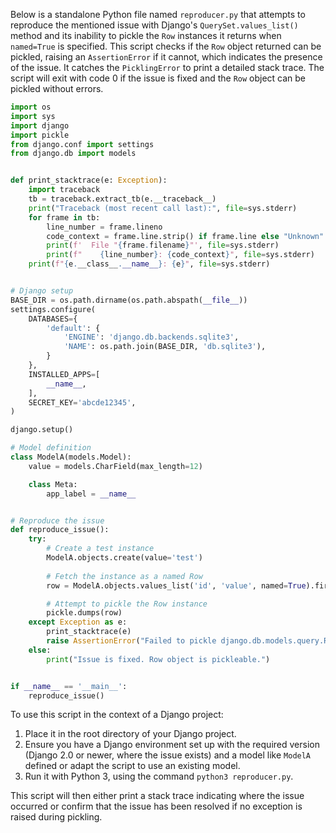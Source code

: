 Below is a standalone Python file named `reproducer.py` that attempts to reproduce the mentioned issue with Django's `QuerySet.values_list()` method and its inability to pickle the `Row` instances it returns when `named=True` is specified. This script checks if the `Row` object returned can be pickled, raising an `AssertionError` if it cannot, which indicates the presence of the issue. It catches the `PicklingError` to print a detailed stack trace. The script will exit with code 0 if the issue is fixed and the `Row` object can be pickled without errors.

```python
import os
import sys
import django
import pickle
from django.conf import settings
from django.db import models


def print_stacktrace(e: Exception):
    import traceback
    tb = traceback.extract_tb(e.__traceback__)
    print("Traceback (most recent call last):", file=sys.stderr)
    for frame in tb:
        line_number = frame.lineno
        code_context = frame.line.strip() if frame.line else "Unknown"
        print(f'  File "{frame.filename}"', file=sys.stderr)
        print(f"    {line_number}: {code_context}", file=sys.stderr)
    print(f"{e.__class__.__name__}: {e}", file=sys.stderr)


# Django setup
BASE_DIR = os.path.dirname(os.path.abspath(__file__))
settings.configure(
    DATABASES={
        'default': {
            'ENGINE': 'django.db.backends.sqlite3',
            'NAME': os.path.join(BASE_DIR, 'db.sqlite3'),
        }
    },
    INSTALLED_APPS=[
        __name__,
    ],
    SECRET_KEY='abcde12345',
)

django.setup()

# Model definition
class ModelA(models.Model):
    value = models.CharField(max_length=12)

    class Meta:
        app_label = __name__


# Reproduce the issue
def reproduce_issue():
    try:
        # Create a test instance
        ModelA.objects.create(value='test')
        
        # Fetch the instance as a named Row
        row = ModelA.objects.values_list('id', 'value', named=True).first()

        # Attempt to pickle the Row instance
        pickle.dumps(row)
    except Exception as e:
        print_stacktrace(e)
        raise AssertionError("Failed to pickle django.db.models.query.Row instance") from e
    else:
        print("Issue is fixed. Row object is pickleable.")


if __name__ == '__main__':
    reproduce_issue()
```

To use this script in the context of a Django project:
1. Place it in the root directory of your Django project.
2. Ensure you have a Django environment set up with the required version (Django 2.0 or newer, where the issue exists) and a model like `ModelA` defined or adapt the script to use an existing model.
3. Run it with Python 3, using the command `python3 reproducer.py`. 

This script will then either print a stack trace indicating where the issue occurred or confirm that the issue has been resolved if no exception is raised during pickling.